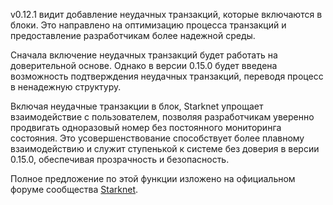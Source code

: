 v0.12.1 видит добавление неудачных транзакций, которые включаются в блоки. Это направлено на оптимизацию процесса транзакций и предоставление разработчикам более надежной среды. 

Сначала включение неудачных транзакций будет работать на доверительной основе. Однако в версии 0.15.0 будет введена возможность подтверждения неудачных транзакций, переводя процесс в ненадежную структуру.

Включая неудачные транзакции в блок, Starknet упрощает взаимодействие с пользователем, позволяя разработчикам уверенно продвигать одноразовый номер без постоянного мониторинга состояния. Это усовершенствование способствует более плавному взаимодействию и служит ступенькой к системе без доверия в версии 0.15.0, обеспечивая прозрачность и безопасность.

Полное предложение по этой функции изложено на официальном форуме сообщества [Starknet](https://community.starknet.io/t/efficient-utilization-of-sequencer-capacity-in-starknet-v0-12-1/95607/1).